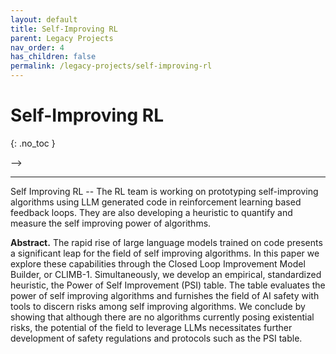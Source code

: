 ```yaml
---
layout: default
title: Self-Improving RL
parent: Legacy Projects
nav_order: 4
has_children: false
permalink: /legacy-projects/self-improving-rl
---
```


# Self-Improving RL
{: .no_toc }

<!-- Collaboration with Tsinghua University
{: .fs-6 .fw-300 } --> -->

---

Self Improving RL -- The RL team is working on prototyping self-improving algorithms using LLM generated code in reinforcement learning based feedback loops. They are also developing a heuristic to quantify and measure the self improving power of algorithms.

**Abstract.** The rapid rise of large language models trained on code presents a significant leap for the field of self improving algorithms. In this paper we explore these capabilities through the Closed Loop Improvement Model Builder, or CLIMB-1. Simultaneously, we develop an empirical, standardized heuristic, the Power of Self Improvement (PSI) table. The table evaluates the power of self improving algorithms and furnishes the field of AI safety with tools to discern risks among self improving algorithms. We conclude by showing that although there are no algorithms currently posing existential risks, the potential of the field to leverage LLMs necessitates further development of safety regulations and protocols such as the PSI table.